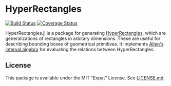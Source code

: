 # HyperRectangles

[![Build Status](https://travis-ci.org/JuliaGeometry/HyperRectangles.jl.svg?branch=master)](https://travis-ci.org/JuliaGeometry/HyperRectangles.jl)
[![Coverage Status](https://coveralls.io/repos/JuliaGeometry/HyperRectangles.jl/badge.svg)](https://coveralls.io/r/JuliaGeometry/HyperRectangles.jl)


HyperRectangles.jl is a package for generating [HyperRectangles](http://en.wikipedia.org/wiki/Hyperrectangle), which are generalizations of rectangles in arbitary dimensions. These are useful for describing bounding boxes of geometrical primitives. It implements [Allen's interval algebra](http://en.wikipedia.org/wiki/Allen%27s_interval_algebra) for evaluating the relations between HyperRectangles.

## License
This package is available under the MIT "Expat" License. See [LICENSE.md](./LICENSE.md).

